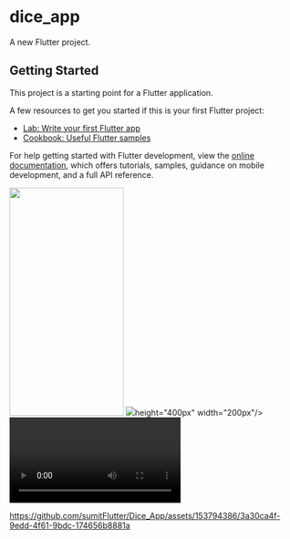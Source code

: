 # dice_app

A new Flutter project.

## Getting Started

This project is a starting point for a Flutter application.

A few resources to get you started if this is your first Flutter project:

- [Lab: Write your first Flutter app](https://docs.flutter.dev/get-started/codelab)
- [Cookbook: Useful Flutter samples](https://docs.flutter.dev/cookbook)

For help getting started with Flutter development, view the
[online documentation](https://docs.flutter.dev/), which offers tutorials,
samples, guidance on mobile development, and a full API reference.
<p>
  <img src= https://github.com/sumitFlutter/Dice_App/assets/153794386/c7f2baba-3a25-4d42-9a9b-084b35acb8ca
   height="400px" width="200px"/>
   <img src=https://github.com/sumitFlutter/Dice_App/assets/153794386/6e93b72d-9e93-4e71-b5bd-9737d04e6e23

  
   height="400px" width="200px"/>
  <video>
    



https://github.com/sumitFlutter/Dice_App/assets/153794386/3a30ca4f-9edd-4f61-9bdc-174656b8881a




  </video>

</p>
